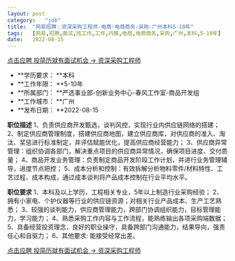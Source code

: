 ```yaml
---
layout:	post
category:	"job"
title:	"网易招聘：资深采购工程师-电商-电商商务-采购-广州本科5-10年"
tags:	[网易,招聘,面试,找工作,工作,内推,电商,电商商务,采购,广州,本科,5-10年]
date:	2022-08-15
---
```


[点击应聘 投简历就有面试机会 -> 资深采购工程师](http://mobile.bole.netease.com/bole/boleDetail?id=41986&employeeId=346f03c3cda5f04c&key=all)



- **学历要求： **本科
- **工作年限： **5-10年
- **所属部门： **严选事业部-创新业务中心-春风工作室-商品开发组
- **工作城市： **广州
- **发布日期： **2022-08-15



**职位描述**
1、负责供应商开发甄选，谈判风控，实现行业内供应链网络的搭建； 
2、制定供应商管理制度，搭建供应商地图，建立供应商库，对供应商的准入、淘汰、奖惩进行标准制定，并评估赋能优化，提高供应商经营能力；
3、供应商异常管理：组织协调各部门，解决重点项目的供应商异常情况，确保项目进度、交付质量；
4、商品开发业务管理：负责制定商品开发阶段工作计划，并进行业务管理辅导，进度节点把控；
5、成本分析和控制：有效拆解分析物料零件/材料特性、工艺过程、成本构成，通过成本谈判将产品成本控制在行业平均水平。



**职位要求**
1、本科及以上学历，工程相关专业，5年以上制造行业采购经验；
2、拥有小家电、个护仪器等行业的供应链资源；对相关行业产品成本、生产工艺熟悉； 
3、较强的谈判能力，供应商管理能力，跨部门协调组织能力，目标管理能力，学习能力；
4、熟悉采购工作内容与工作流程，能熟练输出各项采购端数据；
5、具备经营投资理念，良好的职业操守，具备跨部门沟通能力，结果导向，强责任心和自驱力；
6、其他要求: 能接受经常出差。



[点击应聘 投简历就有面试机会 -> 资深采购工程师](http://mobile.bole.netease.com/bole/boleDetail?id=41986&employeeId=346f03c3cda5f04c&key=all)